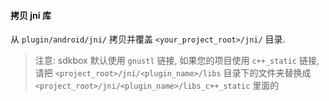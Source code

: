 #### 拷贝 jni 库
从 `plugin/android/jni/` 拷贝并覆盖 `<your_project_root>/jni/` 目录.

> 注意: sdkbox 默认使用 `gnustl` 链接, 如果您的项目使用 `c++_static` 链接, 请把
`<project_root>/jni/<plugin_name>/libs` 目录下的文件夹替换成 `<project_root>/jni/<plugin_name>/libs_c++_static` 里面的

